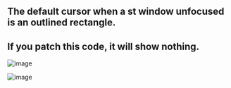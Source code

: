 ## The default cursor when a st window unfocused is an outlined rectangle. 
## If you patch this code, it will show nothing.
![image](https://github.com/user-attachments/assets/c2278574-4f45-4eae-b8df-0c02b68061e3)  

![image](https://github.com/user-attachments/assets/2e039f67-be08-40dd-9f3d-b563f71023ee)
